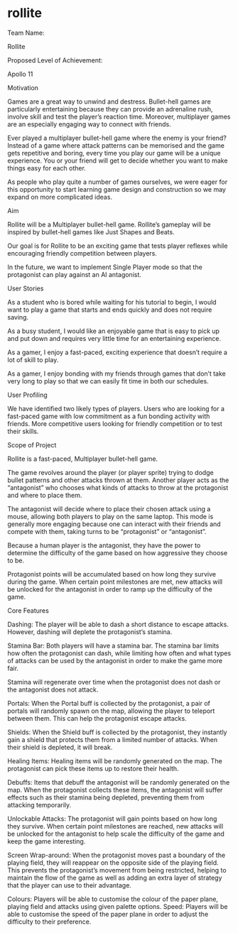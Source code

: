# rollite

Team Name: 

Rollite

Proposed Level of Achievement: 

Apollo 11 

Motivation

Games are a great way to unwind and destress. Bullet-hell games are particularly entertaining because they can provide an adrenaline rush, involve skill and test the player’s reaction time. Moreover, multiplayer games are an especially engaging way to connect with friends.

Ever played a multiplayer bullet-hell game where the enemy is your friend? Instead of a game where attack patterns can be memorised and the game gets repetitive and boring, every time you play our game will be a unique experience. You or your friend will get to decide whether you want to make things easy for each other.

As people who play quite a number of games ourselves, we were eager for this opportunity to start learning game design and construction so we may expand on more complicated ideas.

Aim 

Rollite will be a Multiplayer bullet-hell game. Rollite’s gameplay will be inspired by bullet-hell games like Just Shapes and Beats.

Our goal is for Rollite to be an exciting game that tests player reflexes while encouraging friendly competition between players.

In the future, we want to implement Single Player mode so that the protagonist can play against an AI antagonist.

User Stories

As a student who is bored while waiting for his tutorial to begin, I would want to play a game that starts and ends quickly and does not require saving.

As a busy student, I would like an enjoyable game that is easy to pick up and put down and requires very little time for an entertaining experience.

As a gamer, I enjoy a fast-paced, exciting experience that doesn’t require a lot of skill to play.

As a gamer, I enjoy bonding with my friends through games that don’t take very long to play so that we can easily fit time in both our schedules.

User Profiling

We have identified two likely types of players.
Users who are looking for a fast-paced game with low commitment as a fun bonding activity with friends.
More competitive users looking for friendly competition or to test their skills.

Scope of Project

Rollite is a fast-paced, Multiplayer bullet-hell game. 

The game revolves around the player (or player sprite) trying to dodge bullet patterns and other attacks thrown at them. Another player acts as the “antagonist” who chooses what kinds of attacks to throw at the protagonist and where to place them. 

The antagonist will decide where to place their chosen attack using a mouse, allowing both players to play on the same laptop. This mode is generally more engaging because one can interact with their friends and compete with them, taking turns to be “protagonist” or “antagonist”.

Because a human player is the antagonist, they have the power to determine the difficulty of the game based on how aggressive they choose to be.

Protagonist points will be accumulated based on how long they survive during the game. When certain point milestones are met, new attacks will be unlocked for the antagonist in order to ramp up the difficulty of the game.

















Core Features

Dashing:
The player will be able to dash a short distance to escape attacks. However, dashing will deplete the protagonist’s stamina.

Stamina Bar:
Both players will have a stamina bar. The stamina bar limits how often the protagonist can dash, while limiting how often and what types of attacks can be used by the antagonist in order to make the game more fair.

Stamina will regenerate over time when the protagonist does not dash or the antagonist does not attack.

Portals:
When the Portal buff is collected by the protagonist, a pair of portals will randomly spawn on the map, allowing the player to teleport between them. This can help the protagonist escape attacks.

Shields:
When the Shield buff is collected by the protagonist, they instantly gain a shield that protects them from a limited number of attacks. When their shield is depleted, it will break.

Healing Items:
Healing items will be randomly generated on the map. The protagonist can pick these items up to restore their health.

Debuffs:
Items that debuff the antagonist will be randomly generated on the map. When the protagonist collects these items, the antagonist will suffer effects such as their stamina being depleted, preventing them from attacking temporarily.

Unlockable Attacks:
The protagonist will gain points based on how long they survive. When certain point milestones are reached, new attacks will be unlocked for the antagonist to help scale the difficulty of the game and keep the game interesting.

Screen Wrap-around:
When the protagonist moves past a boundary of the playing field, they will reappear on the opposite side of the playing field. This prevents the protagonist’s movement from being restricted, helping to maintain the flow of the game as well as adding an extra layer of strategy that the player can use to their advantage.

Colours:
Players will be able to customise the colour of the paper plane, playing field and attacks using given palette options.
Speed:
Players will be able to customise the speed of the paper plane in order to adjust the difficulty to their preference.


